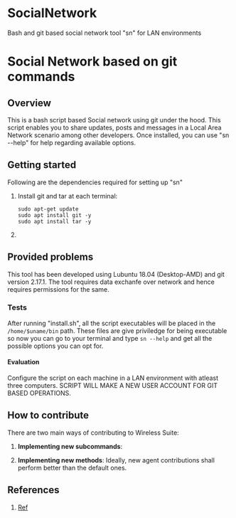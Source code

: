 # SocialNetwork
Bash and git based social network tool "sn" for LAN environments

# Social Network based on git commands

## Overview
This is a bash script based Social network using git under the hood. This script enables you to share updates, posts and messages in a Local Area Network scenario among other developers. Once installed, you can use "sn --help" for help regarding available options.

## Getting started
Following are the dependencies required for setting up "sn"
1. Install git and tar at each terminal:
    ```
    sudo apt-get update
	sudo apt install git -y
	sudo apt install tar -y
	```

2. 


## Provided problems 
This tool has been developed using Lubuntu 18.04 (Desktop-AMD) and git version 2.17.1. The tool requires data exchanfe over network and hence requires permissions for the same.


### Tests 
After running "install.sh", all the script executables will be placed in the 
```/home/$uname/bin``` path. These files are give priviledge for being executable so now you can go to your terminal and type 
```sn --help``` and get all the possible options you can opt for.

#### Evaluation
Configure the script on each machine in a LAN environment with atleast three computers. SCRIPT WILL MAKE A NEW USER ACCOUNT FOR GIT BASED OPERATIONS.  

## How to contribute
There are two main ways of contributing to Wireless Suite:

1. **Implementing new subcommands**: 

2. **Implementing new methods**: Ideally, new agent contributions shall perform better than the default ones.

## References
1. [Ref](url)
